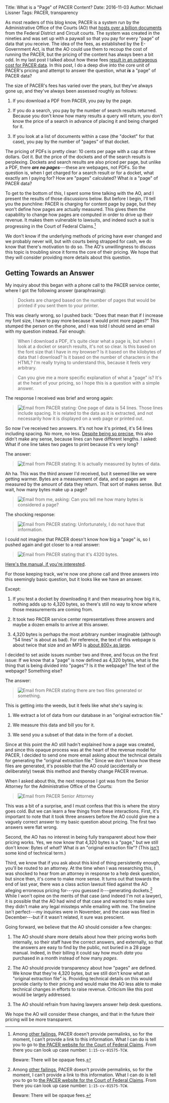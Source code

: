 Title: What is a "Page" of PACER Content?
Date: 2016-11-03
Author: Michael Lissner
Tags: PACER, transparency

As most readers of this blog know, PACER is a system run by the Administrative Office of the Courts (AO) that [hosts over a billion documents][b] from the Federal District and Circuit courts. The system was created in the nineties and was set up with a paywall so that you pay for every "page" of data that you receive. The idea of the fees, as established by the E-Government Act, is that the AO could use them to recoup the cost of running the PACER, but the pricing of the content has always been a bit odd. In my last post I talked about how these fees [result in an outrageous cost for PACER data][billion]. In this post, I do a deep dive into the core unit of PACER's pricing and attempt to answer the question, what ***is*** a "page" of PACER data? 

The size of PACER's fees has varied over the years, but they've always gone up, and they've always been assessed roughly as follows:

1. If you download a PDF from PACER, you pay by the page.

1. If you do a search, you pay by the number of search results returned. Because you don't know how many results a query will return, you don't know the price of a search in advance of placing it and being charged for it.
 
1. If you look at a list of documents within a case (the "docket" for that case), you pay by the number of "pages" of that docket.
 
The pricing of PDFs is pretty clear: 10 cents per page with a cap at three dollars. Got it. But the price of the dockets and of the search results is perplexing. Dockets and search results are also priced per page, but unlike a PDF, there ***are no pages***---these are webpages, not PDFs. So the question is, when I get charged for a search result or for a docket, what exactly am I paying for? How are "pages" calculated? What *is* a "page" of PACER data? 

To get to the bottom of this, I spent some time talking with the AO, and I present the results of those discussions below. But before I begin, I'll tell you the punchline: PACER is charging for content page by page, but they won't define how pages are actually measured. This gives them the capability to change how pages are computed in order to drive up their revenue. It makes them vulnerable to lawsuits, and indeed such a suit is progressing in the Court of Federal Claims.[^1] 

We don't know if the underlying methods of pricing have ever changed and we probably never will, but with courts being strapped for cash, we do know that there's motivation to do so. The AO's unwillingness to discuss this topic is troubling since it forms the core of their pricing. We hope that they will consider providing more details about this question.


## Getting Towards an Answer

My inquiry about this began with a phone call to the PACER service center, where I got the following answer (paraphrasing): 

> Dockets are charged based on the number of pages that would be printed if you sent them to your printer. 

This was clearly wrong, so I pushed back: "Does that mean that if I increase my font size, I have to pay more because it would print more pages?" This stumped the person on the phone, and I was told I should send an email with my question instead. Fair enough:

> When I download a PDF, it's quite clear what a page is, but when I look at a docket or search results, it's not so clear. Is this based on the font size that I have in my browser? Is it based on the kilobytes of data that I download? Is it based on the number of characters in the HTML? I'm really trying to understand this, because it feels very arbitrary.
  
> Can you give me a more specific explanation of what a "page" is? It's at the heart of your pricing, so I hope this is a question with a simple answer.

The response I received was brief and wrong again:

<div class="left-image">
    <blockquote>
    <img src="{static}/images/pacer-page/54-lines.png"
             alt="Email from PACER stating: One page of data is 54 lines. Those lines include spacing. It is related to the data as it is extracted, and not necessarily how it is displayed on a web page or printed out."/>
    </blockquote>
</div>
<div class="clearfix"></div>

So now I've received two answers. It's not how it's printed, it's 54 lines including spacing. No more, no less. [Despite being so precise][numbers], this also didn't make any sense, because lines can have different lengths. I asked: What if one line takes two pages to print because it's very long?

The answer:
  
<div class="left-image">
    <blockquote>
    <img src="{static}/images/pacer-page/bytes-of-data.png"
             alt="Email from PACER stating: It is actually measured by bytes of data."/>
     </blockquote>
</div>
<div class="clearfix"></div>

Ah ha. This was the third answer I'd received, but it seemed like we were getting warmer. Bytes are a measurement of data, and so pages are measured by the amount of data they return. That sort of makes sense. But wait, how many bytes make up a page?


<div class="left-image">
<blockquote>
    <img src="{static}/images/pacer-page/how-many-bytes.png"
             alt="Email from me, asking: Can you tell me how many bytes is considered a page?"/>
</blockquote>
</div>
<div class="clearfix"></div>

The shocking response:

<div class="left-image">
<blockquote>
    <img src="{static}/images/pacer-page/dont-know.png"
             alt="Email from PACER stating: Unfortunately, I do not have that information."/>
</blockquote>
</div>
<div class="clearfix"></div>

I could not imagine that PACER doesn't know how big a "page" is, so I pushed again and got closer to a real answer:

<div class="left-image">
    <blockquote>
        <img src="{static}/images/pacer-page/4320-bytes.png"
                 alt="Email from PACER stating that it's 4320 bytes."/>
    </blockquote>
    <p class="caption"><a href="https://www.pacer.gov/documents/pacermanual.pdf">Here's the manual, if you're interested</a>.</p>
</div>
<div class="clearfix"></div>

For those keeping track, we're now one phone call and three answers into this seemingly basic question, but it looks like we have an answer. 

Except:

1. If you test a docket by downloading it and then measuring how big it is, nothing adds up to 4,320 bytes, so there's still no way to know where those measurements are coming from.

2. It took two PACER service center representatives three answers and maybe a dozen emails to arrive at this answer. 

3. 4,320 bytes is perhaps the most arbitrary number imaginable (although "54 lines" is about as bad). For reference, the text of this webpage is about twice that size and an MP3 is [about 800&times; as large][avg].

I decided to set aside issues number two and three, and focus on the first issue: If we know that a "page" is now defined as 4,320 bytes, what is the thing that is being divided into "pages"? Is it the webpage? The text of the webpage? Something else?
 
The answer:

<div class="left-image">
    <blockquote>
        <img src="{static}/images/pacer-page/two-files.png"
                 alt="Email from PACER stating there are two files generated or something."/>
    </blockquote>
</div>
<div class="clearfix"></div>

This is getting into the weeds, but it feels like what she's saying is:

1. We extract a lot of data from our database in an "original extraction file."

2. We measure this data and bill you for it.

3. We send you a subset of that data in the form of a docket.

Since at this point the AO still hadn't explained how a page was created, and since this opaque process was at the heart of the revenue model for PACER, I decided to send one more email asking about the technical details for generating the "original extraction file." Since we don't know  how these files are generated, it's possible that the AO could (accidentally or deliberately) tweak this method and thereby change PACER revenue.

When I asked about this, the next response I got was from the Senior Attorney for the Administrative Office of the Courts:

<div class="left-image">
    <blockquote>
        <img src="{static}/images/pacer-page/atty-response.png"
                 alt="Email from PACER Senior Attorney"/>
    </blockquote>
</div>
<div class="clearfix"></div>

This was a bit of a surprise, and I must confess that this is where the story goes cold. But we can learn a few things from these interactions. First, it's important to note that it took three answers before the AO could give me a vaguely correct answer to my basic question about pricing. The first two answers were flat wrong. 

Second, the AO has no interest in being fully transparent about how their pricing works. Yes, we now know that 4,320 bytes is a "page," but we still don't know: Bytes of *what*? What *is* an "original extraction file"? (This [isn't][goog] some kind of technical term.)
 
Third, we know that if you ask about this kind of thing persistently enough, you'll be routed to an attorney. At the time when I was researching this, I was shocked to hear from an attorney in response to a help desk question, but since then, it's come to make more sense. It turns out that towards the end of last year, there was a class action lawsuit filed against the AO alleging erroneous pricing for---you guessed it---generating dockets.[^1] While I won't opine on the merits of that case (and indeed I'm not a lawyer), it is possible that the AO had wind of that case and wanted to make sure they didn't make any legal missteps while emailing with me. The timeline isn't perfect---my inquiries were in November, and the case was filed in December---but if it wasn't related, it sure was prescient.

Going forward, we believe that the AO should consider a few changes:

1. The AO should share more details about how their pricing works both internally, so their staff have the correct answers, and externally, so that the answers are easy to find by the public, not buried in a 28 page manual. Indeed, in their billing it could  say how much *data* you purchased in a month instead of how many *pages*.

2. The AO should provide transparency about how "pages" are defined. We know that they're 4,320 bytes, but we still don't know what an "original extraction file" is. Providing technical details on this would provide clarity to their pricing and would make the AO less able to make technical changes in efforts to raise revenue. Criticism like this post would be largely addressed.

3. The AO should refrain from having lawyers answer help desk questions.

We hope the AO will consider these changes, and that in the future their pricing will be more transparent.


[^1]: Among [other failings][wrong], PACER doesn't provide permalinks, so for the moment, I can't provide a link to this information. What I can do is tell you to go to [the PACER website for the Court of Federal Claims][2]. From there you can look up case number: `1:15-cv-01575-TCW`. 

    Beware: There will be opaque fees.


[b]: https://www.supremecourt.gov/publicinfo/year-end/2014year-endreport.pdf 
[2]: https://ecf.cofc.uscourts.gov/cgi-bin/ShowIndex.pl
[numbers]: http://business.camden.rutgers.edu/files/Schindler-Yalch-2006.pdf
[avg]: http://filecatalyst.com/todays-media-file-sizes-whats-average/
[wrong]: {filename}/what-is-the-pacer-problem.md
[billion]: {filename}/pacer-billion-documents.md
[goog]: https://www.google.com/search?q=%22original+extraction+file%22&ie=utf-8&oe=utf-8
